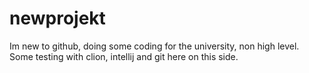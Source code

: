 # newprojekt

Im new to github, doing some coding for the university, non high level.
Some testing with clion, intellij and git here on this side.
